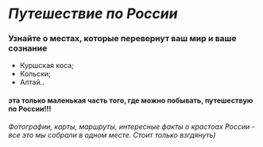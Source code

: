 # _Путешествие по России_
### Узнайте о местах, которые перевернут ваш мир и ваше сознание

- Куршская коса;
- Кольски;
- Алтай..

#### эта только маленькая часть того, где можно побывать, путешествую по России!!!

*Фотографии, карты, маршруты, интересные факты  о крастоах России - все это мы собрали в одном месте. Стоит только взгдянуть)*

